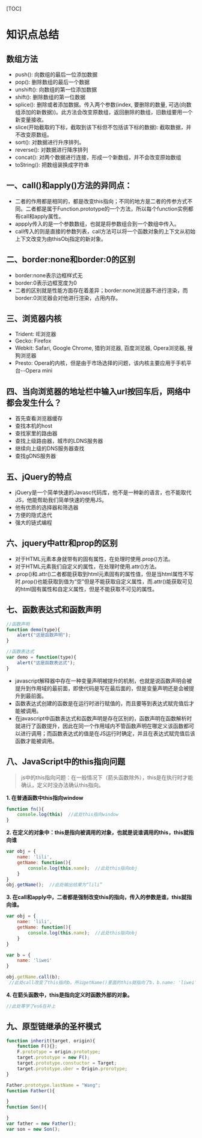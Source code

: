 [TOC]

# 知识点总结

## 数组方法
- push(): 向数组的最后一位添加数据
- pop(): 删除数组的最后一个数据
- unshift(): 向数组的第一位添加数据
- shift(): 删除数组的第一位数据
- splice(): 删除或者添加数据。传入两个参数(index, 要删除的数量, 可选(向数组添加的新数据))。此方法会改变原数组，返回删除的数组，旧数组要用一个新变量接收。
- slice(开始截取的下标，截取到该下标但不包括该下标的数据): 截取数据，并不改变原数组。
- sort(): 对数据进行升序排列。
- reverse(): 对数据进行降序排列
- concat(): 对两个数据进行连接，形成一个新数组，并不会改变原始数组
- toString(): 把数组装换成字符串

## 一、call()和apply()方法的异同点：
- 二者的作用都是相同的，都是改变this指向；不同的地方是二者的传参方式不同。二者都是属于Function.prototype的一个方法，所以每个function实例都有call和apply属性。
- appply传入的是一个参数数组，也就是将参数组合到一个数组中传入。
- call传入的则是直接的参数列表，call方法可以将一个函数对象的上下文从初始上下文改变为由thisObj指定的新对象。
## 二、border:none和border:0的区别
- border:none表示边框样式无
- border:0表示边框宽度为0
- 二者的区别就是性能方面存在着差异；border:none浏览器不进行渲染，而border:0浏览器会对他进行渲染，占用内存。

## 三、浏览器内核
- Trident: IE浏览器
- Gecko: Firefox
- Webkit: Safari, Google Chrome, 猎豹浏览器, 百度浏览器, Opera浏览器, 搜狗浏览器
- Presto: Opera的内核，但是由于市场选择的问题，该内核主要应用于手机平台--Opera mini

## 四、当向浏览器的地址栏中输入url按回车后，网络中都会发生什么？
- 首先查看浏览器缓存
- 查找本机的host
- 查找家里的路由器
- 查找上级路由器，城市的LDNS服务器
- 继续向上级的DNS服务器查找
- 查找gDNS服务器

## 五、jQuery的特点
- jQuery是一个简单快速的Javasc代码库，他不是一种新的语言，也不能取代JS，他能帮助我们简单快速的使用JS。
- 他有优质的选择器和筛选器
- 方便的隐式迭代
- 强大的链式编程

## 六、jquery中attr和prop的区别
- 对于HTML元素本身就带有的固有属性，在处理时使用.prop()方法。
- 对于HTML元素我们自定义的属性，在处理时使用.attr()方法。
- .prop()和.attr()二者都能获取到html元素固有的属性值，但是当html属性不写时.prop()也能获取到值为“空”但是不能获取自定义属性，而.attr()能获取可见的html固有属性和自定义属性，但是不能获取不可见的属性。

## 七、函数表达式和函数声明
```js
//函数声明
function demo(type){
    alert("这是函数声明");
}
```
```js
//函数表达式
var demo = function(type){
    alert("这是函数表达式"); 
}
```
- javascript解释器中存在一种变量声明被提升的机制，也就是说函数声明会被提升到作用域的最前面，即使代码是写在最后面的，但是变量声明还是会被提升到最前面。
- 函数表达式创建的函数是在运行时进行赋值的，而且要等到表达式赋完值后才能被调用。
- 在javascript中函数表达式和函数声明是存在区别的，函数声明在函数解析时就进行了函数提升，因此在同一个作用域内不管函数声明在哪定义该函数都可以进行调用；而函数表达式的值是在JS运行时确定，并且在表达式赋完值后该函数才能被调用。

## 八、JavaScript中的this指向问题
> js中的this指向问题：在一般情况下（箭头函数除外），this是在执行时才能确认，定义时没办法确认this指向。


**1. 在普通函数中this指向window**
```js
function fn(){
    console.log(this)  //此处this指向window
}
```

**2. 在定义的对象中：this是指向被调用的对象，也就是说谁调用的this，this就指向谁**
```js
var obj = {
    name: 'lili',
    getName: function(){
        console.log(this.name);  //此处this指向obj
    }
}
obj.getName();  //此处输出结果为“lili”
```

**3. 在call和apply中，二者都是强制改变this的指向，传入的参数是谁，this就指向谁。**
```js
var obj = {
    name: 'lili',
    getName: function(){
        console.log(this.name);  //此处this指向obj
    }
}

var b = {
    name: 'liwei'
}

obj.getName.call(b); 
 //此处call改变了this指向b。所以getName()里面的this就指向了b，b.name: 'liwei'
```

**4. 在箭头函数中，this是指向定义时函数外部的对象。**
```js
//此处等学了es6在补上
```

## 九、原型链继承的圣杯模式
```js
function inherit(target, origin){
    function F(){};
    F.prototype = origin.prototype;
    target.prototype = new F();
    target.prototype.constuctor = Target;
    target.prototype.uber = Origin.prorotype;
}

Father.prototype.lastName = "Wang";
function Father(){

}
function Son(){

}
var father = new Father();
var son = new Son();
```